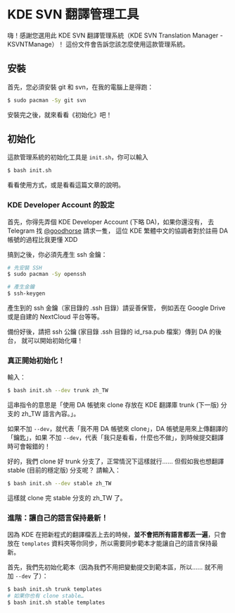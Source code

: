 # KDE SVN 翻譯管理工具
嗨！感謝您選用此 KDE SVN 翻譯管理系統（KDE SVN Translation Manager - KSVNTManage）！
這份文件會告訴您該怎麼使用這款管理系統。

## 安裝
首先，您必須安裝 git 和 svn，在我的電腦上是得跑：

```bash
$ sudo pacman -Sy git svn
```

安裝完之後，就來看看《初始化》吧！

## 初始化
這款管理系統的初始化工具是 `init.sh`，你可以輸入

```bash
$ bash init.sh
```

看看使用方式，或是看看這篇文章的說明。

### KDE Developer Account 的設定
首先，你得先弄個 KDE Developer Account (下略 DA)，如果你還沒有，
去 Telegram 找 [@goodhorse](https://t.me/goodhorse) 請求一隻，
這位 KDE 繁體中文的協調者對於註冊 DA 帳號的過程比我更懂 XDD

搞到之後，你必須先產生 ssh 金鑰：
```bash
# 先安裝 SSH
$ sudo pacman -Sy openssh

# 產生金鑰
$ ssh-keygen
```

產生到的 ssh 金鑰（家目錄的 .ssh 目錄）請妥善保管，
例如丟在 Google Drive 或是自建的 NextCloud 平台等等。

備份好後，請把 ssh 公鑰 (家目錄 .ssh 目錄的 id_rsa.pub 檔案）傳到 DA 的後台，
就可以開始初始化囉！

### 真正開始初始化！
輸入：

```bash
$ bash init.sh --dev trunk zh_TW
```

這串指令的意思是「使用 DA 帳號來 clone 存放在 KDE 翻譯庫 trunk (下一版) 分支的 zh_TW 語言內容。」。

如果不加 `--dev`，就代表「我不用 DA 帳號來 clone」，DA 帳號是用來上傳翻譯的「鑰匙」，如果
不加 `--dev`，代表「我只是看看，什麼也不做」，到時候提交翻譯時可會報錯的！

好的，我們 clone 好 trunk 分支了，正常情況下這樣就行…… 但假如我也想翻譯 stable (目前的穩定版) 分支呢？
請輸入：

```bash
$ bash init.sh --dev stable zh_TW
```

這樣就 clone 完 stable 分支的 zh_TW 了。

### 進階：讓自己的語言保持最新！
因為 KDE 在把新程式的翻譯檔丟上去的時候，**並不會把所有語言都丟一遍**，只會放在 `templates`
資料夾等你同步，所以需要同步範本才能讓自己的語言保持最新。

首先，我們先初始化範本（因為我們不用把變動提交到範本區，所以…… 就不用加 `--dev` 了）：

```bash
$ bash init.sh trunk templates
# 如果你也有 clone stable…
$ bash init.sh stable templates
```
